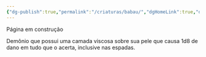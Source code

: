 ```yaml
---
{"dg-publish":true,"permalink":"/criaturas/babau/","dgHomeLink":true,"dgPassFrontmatter":false,"dgShowBacklinks":true,"dgShowLocalGraph":true}
---
```


Página em construção

Demônio que possui uma camada viscosa sobre sua pele que causa 1d8 de dano em tudo que o acerta, inclusive nas espadas.